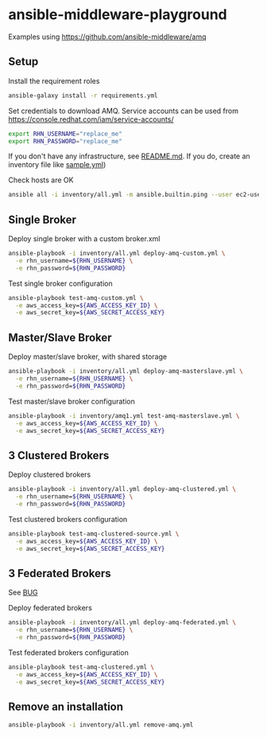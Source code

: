 # ansible-middleware-playground

Examples using https://github.com/ansible-middleware/amq

## Setup

Install the requirement roles
```bash
ansible-galaxy install -r requirements.yml
```

Set credentials to download AMQ. Service accounts can be used from https://console.redhat.com/iam/service-accounts/
```bash
export RHN_USERNAME="replace_me"
export RHN_PASSWORD="replace_me"
```

If you don't have any infrastructure, see [README.md](configure-aws%2FREADME.md). If you do, create an inventory file like [sample.yml](inventory%2Fsample.yml))

Check hosts are OK
```bash
ansible all -i inventory/all.yml -m ansible.builtin.ping --user ec2-user --private-key ~/my_keypair.pem
```

## Single Broker

Deploy single broker with a custom broker.xml
```bash
ansible-playbook -i inventory/all.yml deploy-amq-custom.yml \
  -e rhn_username=${RHN_USERNAME} \
  -e rhn_password=${RHN_PASSWORD}
```

Test single broker configuration
```bash
ansible-playbook test-amq-custom.yml \
  -e aws_access_key=${AWS_ACCESS_KEY_ID} \
  -e aws_secret_key=${AWS_SECRET_ACCESS_KEY}
```

## Master/Slave Broker

Deploy master/slave broker, with shared storage
```bash
ansible-playbook -i inventory/all.yml deploy-amq-masterslave.yml \
  -e rhn_username=${RHN_USERNAME} \
  -e rhn_password=${RHN_PASSWORD}
```

Test master/slave broker configuration
```bash
ansible-playbook -i inventory/amq1.yml test-amq-masterslave.yml \
  -e aws_access_key=${AWS_ACCESS_KEY_ID} \
  -e aws_secret_key=${AWS_SECRET_ACCESS_KEY}
```

## 3 Clustered Brokers

Deploy clustered brokers
```bash
ansible-playbook -i inventory/all.yml deploy-amq-clustered.yml \
  -e rhn_username=${RHN_USERNAME} \
  -e rhn_password=${RHN_PASSWORD}
```

Test clustered brokers configuration
```bash
ansible-playbook test-amq-clustered-source.yml \
  -e aws_access_key=${AWS_ACCESS_KEY_ID} \
  -e aws_secret_key=${AWS_SECRET_ACCESS_KEY}
```

## 3 Federated Brokers

See [BUG](https://github.com/ansible-middleware/amq/issues/TODO)

Deploy federated brokers
```bash
ansible-playbook -i inventory/all.yml deploy-amq-federated.yml \
  -e rhn_username=${RHN_USERNAME} \
  -e rhn_password=${RHN_PASSWORD}
```

Test federated brokers configuration
```bash
ansible-playbook test-amq-clustered.yml \
  -e aws_access_key=${AWS_ACCESS_KEY_ID} \
  -e aws_secret_key=${AWS_SECRET_ACCESS_KEY}
```

## Remove an installation

```bash
ansible-playbook -i inventory/all.yml remove-amq.yml
```
